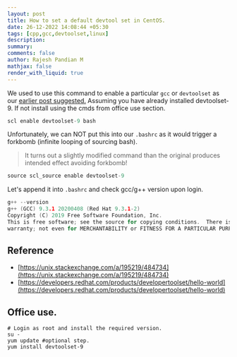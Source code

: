 ```yaml
---
layout: post
title: How to set a default devtool set in CentOS.
date: 26-12-2022 14:08:44 +05:30
tags: [cpp,gcc,devtoolset,linux]
description:
summary:
comments: false
author: Rajesh Pandian M
mathjax: false
render_with_liquid: true
---
```


We used to use this command to enable a particular `gcc` or `devtoolset` as our [earlier post suggested.](https://mrprajesh.co.in/blog//devtoolset-on-centos.html)
Assuming you have already installed devtoolset-9. If not install using the cmds from office use section.

```c
scl enable devtoolset-9 bash
```
Unfortunately, we can NOT put this into our `.bashrc` as it would trigger a forkbomb (infinite looping of sourcing bash).

> It turns out a slightly modified command than the original produces intended effect avoiding forkbomb!


```c
source scl_source enable devtoolset-9

```

Let's append it into `.bashrc` and check gcc/g++ version upon login.

```c
g++ --version
g++ (GCC) 9.3.1 20200408 (Red Hat 9.3.1-2)
Copyright (C) 2019 Free Software Foundation, Inc.
This is free software; see the source for copying conditions.  There is NO
warranty; not even for MERCHANTABILITY or FITNESS FOR A PARTICULAR PURPOSE.

```

## Reference
 - [https://unix.stackexchange.com/a/195219/484734](https://unix.stackexchange.com/a/195219/484734)
 - [https://developers.redhat.com/products/developertoolset/hello-world](https://developers.redhat.com/products/developertoolset/hello-world)

## Office use.

```
# Login as root and install the required version. 
su -
yum update #optional step.
yum install devtoolset-9
```

